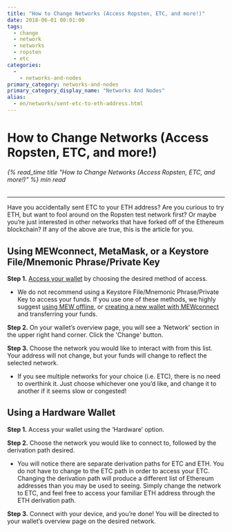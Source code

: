 ```yaml
---
title: "How to Change Networks (Access Ropsten, ETC, and more!)"
date: 2018-06-01 00:01:00
tags:
  - change
  - network
  - networks
  - ropsten
  - etc
categories:
  - 
    - networks-and-nodes
primary_category: networks-and-nodes
primary_category_display_name: "Networks And Nodes"
alias:
  - en/networks/sent-etc-to-eth-address.html
---
```


# **How to Change Networks (Access Ropsten, ETC, and more!)**

###### {% read_time title "How to Change Networks (Access Ropsten, ETC, and more!)" %} min read

* * *

Have you accidentally sent ETC to your ETH address? Are you curious to try ETH, but want to fool around on the Ropsten test network first? Or maybe you’re just interested in other networks that have forked off of the Ethereum blockchain? If any of the above are true, this is the article for you.

## **Using MEWconnect, MetaMask, or a Keystore File/Mnemonic Phrase/Private Key**

**Step 1.** [Access your wallet](/@@@@@@/getting-started/how-to-access-your-wallet/) by choosing the desired method of access.

-   We do not recommend using a Keystore File/Mnemonic Phrase/Private Key to access your funds. If you use one of these methods, we highly suggest [using MEW offline](/@@@@@@/offline/offline-mew-looks-weird/), or [creating a new wallet with MEWconnect](/@@@@@@/mewconnect-101-create/) and transferring your funds.

**Step 2.** On your wallet’s overview page, you will see a ‘Network’ section in the upper right hand corner. Click the 'Change' button.

**Step 3.** Choose the network you would like to interact with from this list. Your address will not change, but your funds will change to reflect the selected network.

-   If you see multiple networks for your choice (i.e. ETC), there is no need to overthink it. Just choose whichever one you’d like, and change it to another if it seems slow or congested!

## **Using a Hardware Wallet**

**Step 1.** Access your wallet using the ‘Hardware’ option.

**Step 2.** Choose the network you would like to connect to, followed by the derivation path desired.

-   You will notice there are separate derivation paths for ETC and ETH. You do not have to change to the ETC path in order to access your ETC. Changing the derivation path will produce a different list of Ethereum addresses than you may be used to seeing. Simply change the network to ETC, and feel free to access your familiar ETH address through the ETH derivation path.

**Step 3.** Connect with your device, and you’re done! You will be directed to your wallet’s overview page on the desired network.
